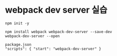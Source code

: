 # webpack dev server 실습
```
npm init -y
```
```
npm install webpack webpack-dev-server --save-dev
webpack-dev-server --open
```
```
package.json
"scripts": { "start": "webpack-dev-server" }
```